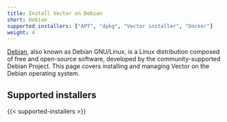 ```yaml
---
title: Install Vector on Debian
short: Debian
supported_installers: ["APT", "dpkg", "Vector installer", "Docker"]
weight: 4
---
```


[Debian], also known as Debian GNU/Linux, is a Linux distribution composed of free and open-source software, developed by the community-supported Debian Project. This page covers installing and managing Vector on the Debian operating system.

## Supported installers

{{< supported-installers >}}

[debian]: https://debian.org
